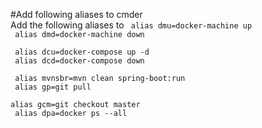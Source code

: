 #Add following aliases to cmder
<br>
Add the following aliases to 
<code>
alias dmu=docker-machine up <br>
alias dmd=docker-machine down <br>
alias dcu=docker-compose up -d <br>
alias dcd=docker-compose down <br>
alias mvnsbr=mvn clean spring-boot:run <br>
alias gp=git pull <br>
alias gcm=git checkout master <br>
alias dpa=docker ps --all <br>
</code>